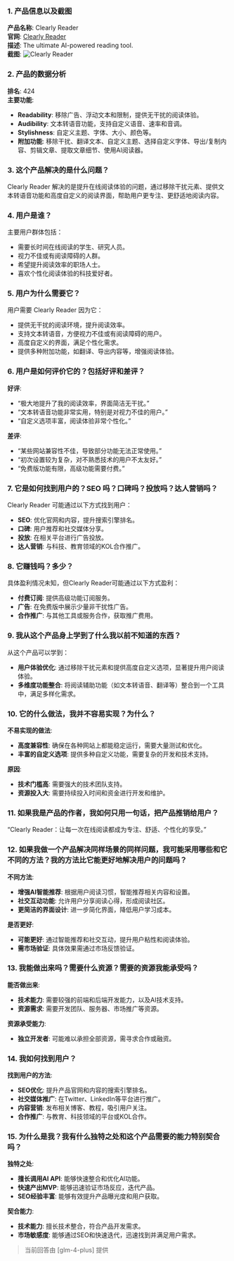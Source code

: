 ### 1. 产品信息以及截图

**产品名称**: Clearly Reader  
**官网**: [Clearly Reader](https://clearlyreader.com)  
**描述**: The ultimate AI-powered reading tool.  
**截图**: ![Clearly Reader](https://cdn-images.toolify.ai/170349978620027117.jpg)

### 2. 产品的数据分析

**排名**: 424  
**主要功能**:
- **Readability**: 移除广告、浮动文本和限制，提供无干扰的阅读体验。
- **Audibility**: 文本转语音功能，支持自定义语音、速率和音调。
- **Stylishness**: 自定义主题、字体、大小、颜色等。
- **附加功能**: 移除干扰、翻译文本、自定义主题、选择自定义字体、导出/复制内容、剪辑文章、提取文章细节、使用AI阅读器。

### 3. 这个产品解决的是什么问题？

Clearly Reader 解决的是提升在线阅读体验的问题，通过移除干扰元素、提供文本转语音功能和高度自定义的阅读界面，帮助用户更专注、更舒适地阅读内容。

### 4. 用户是谁？

主要用户群体包括：
- 需要长时间在线阅读的学生、研究人员。
- 视力不佳或有阅读障碍的人群。
- 希望提升阅读效率的职场人士。
- 喜欢个性化阅读体验的科技爱好者。

### 5. 用户为什么需要它？

用户需要 Clearly Reader 因为它：
- 提供无干扰的阅读环境，提升阅读效率。
- 支持文本转语音，方便视力不佳或有阅读障碍的用户。
- 高度自定义的界面，满足个性化需求。
- 提供多种附加功能，如翻译、导出内容等，增强阅读体验。

### 6. 用户是如何评价它的？包括好评和差评？

**好评**:
- “极大地提升了我的阅读效率，界面简洁无干扰。”
- “文本转语音功能非常实用，特别是对视力不佳的用户。”
- “自定义选项丰富，阅读体验非常个性化。”

**差评**:
- “某些网站兼容性不佳，导致部分功能无法正常使用。”
- “初次设置较为复杂，对不熟悉技术的用户不太友好。”
- “免费版功能有限，高级功能需要付费。”

### 7. 它是如何找到用户的？SEO 吗？口碑吗？投放吗？达人营销吗？

Clearly Reader 可能通过以下方式找到用户：
- **SEO**: 优化官网和内容，提升搜索引擎排名。
- **口碑**: 用户推荐和社交媒体分享。
- **投放**: 在相关平台进行广告投放。
- **达人营销**: 与科技、教育领域的KOL合作推广。

### 8. 它赚钱吗？多少？

具体盈利情况未知，但Clearly Reader可能通过以下方式盈利：
- **付费订阅**: 提供高级功能订阅服务。
- **广告**: 在免费版中展示少量非干扰性广告。
- **合作推广**: 与其他工具或服务合作，获取推广费用。

### 9. 我从这个产品身上学到了什么我以前不知道的东西？

从这个产品可以学到：
- **用户体验优化**: 通过移除干扰元素和提供高度自定义选项，显著提升用户阅读体验。
- **多维度功能整合**: 将阅读辅助功能（如文本转语音、翻译等）整合到一个工具中，满足多样化需求。

### 10. 它的什么做法，我并不容易实现？为什么？

**不易实现的做法**:
- **高度兼容性**: 确保在各种网站上都能稳定运行，需要大量测试和优化。
- **丰富的自定义选项**: 提供多种自定义功能，需要复杂的开发和技术支持。

**原因**:
- **技术门槛高**: 需要强大的技术团队支持。
- **资源投入大**: 需要持续投入时间和资金进行开发和维护。

### 11. 如果我是产品的作者，我如何只用一句话，把产品推销给用户？

“Clearly Reader：让每一次在线阅读都成为专注、舒适、个性化的享受。”

### 12. 如果我做一个产品解决同样场景的同样问题，我可能采用哪些和它不同的方法？我的方法比它能更好地解决用户的问题吗？

**不同方法**:
- **增强AI智能推荐**: 根据用户阅读习惯，智能推荐相关内容和设置。
- **社交互动功能**: 允许用户分享阅读心得，形成阅读社区。
- **更简洁的界面设计**: 进一步简化界面，降低用户学习成本。

**是否更好**:
- **可能更好**: 通过智能推荐和社交互动，提升用户粘性和阅读体验。
- **需市场验证**: 具体效果需通过市场反馈验证。

### 13. 我能做出来吗？需要什么资源？需要的资源我能承受吗？

**能否做出来**:
- **技术能力**: 需要较强的前端和后端开发能力，以及AI技术支持。
- **资源需求**: 需要开发团队、服务器、市场推广等资源。

**资源承受能力**:
- **独立开发者**: 可能难以承担全部资源，需寻求合作或融资。

### 14. 我如何找到用户？

**找到用户的方法**:
- **SEO优化**: 提升产品官网和内容的搜索引擎排名。
- **社交媒体推广**: 在Twitter、LinkedIn等平台进行推广。
- **内容营销**: 发布相关博客、教程，吸引用户关注。
- **合作推广**: 与教育、科技领域的平台或KOL合作。

### 15. 为什么是我？我有什么独特之处和这个产品需要的能力特别契合吗？

**独特之处**:
- **擅长调用AI API**: 能够快速整合和优化AI功能。
- **快速产出MVP**: 能够迅速验证市场反应，迭代产品。
- **SEO经验丰富**: 能够有效提升产品曝光度和用户获取。

**契合能力**:
- **技术能力**: 擅长技术整合，符合产品开发需求。
- **市场敏感度**: 能够通过SEO和快速迭代，迅速找到并满足用户需求。

> 当前回答由 [glm-4-plus] 提供